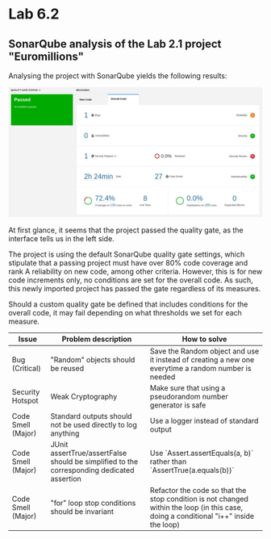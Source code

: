 # Lab 6.2

## SonarQube analysis of the Lab 2.1 project "Euromillions"

Analysing the project with SonarQube yields the following results:

![results image](lab6_2_scan.png)

At first glance, it seems that the project passed the quality gate, as the interface tells us in the left side.

The project is using the default SonarQube quality gate settings, which stipulate that a passing project must have over 80% code coverage and rank A reliability on new code, among other criteria. However, this is for new code increments only, no conditions are set for the overall code. As such, this newly imported project has passed the gate regardless of its measures.

Should a custom quality gate be defined that includes conditions for the overall code, it may fail depending on what thresholds we set for each measure.

<table>
<theader>
<tr>
<th>Issue</th><th>Problem description</th><th>How to solve</th>
</tr>
</theader>
<tbody>
<tr>
    <td>
        Bug (Critical)
    </td>
    <td>
        "Random" objects should be reused
    </td>
    <td>
        Save the Random object and use it instead of creating a new one everytime a random number is needed
    </td>
</tr>
<tr>
    <td>
        Security Hotspot
    </td>
    <td>
        Weak Cryptography
    </td>
    <td>
        Make sure that using a pseudorandom number generator is safe
    </td>
</tr>
<tr>
    <td>
        Code Smell (Major)
    </td>
    <td>
        Standard outputs should not be used directly to log anything
    </td>
    <td>
        Use a logger instead of standard output
    </td>
</tr>
<tr>
    <td>
        Code Smell (Major)
    </td>
    <td>
        JUnit assertTrue/assertFalse should be simplified to the corresponding dedicated assertion
    </td>
    <td>
        Use `Assert.assertEquals(a, b)` rather than `AssertTrue(a.equals(b))`
    </td>
</tr>
<tr>
    <td>
        Code Smell (Major)
    </td>
    <td>
        "for" loop stop conditions should be invariant
    </td>
    <td>
        Refactor the code so that the stop condition is not changed within the loop (in this case, doing a conditional "i++" inside the loop)
    </td>
</tr>
</tbody>
</table>
